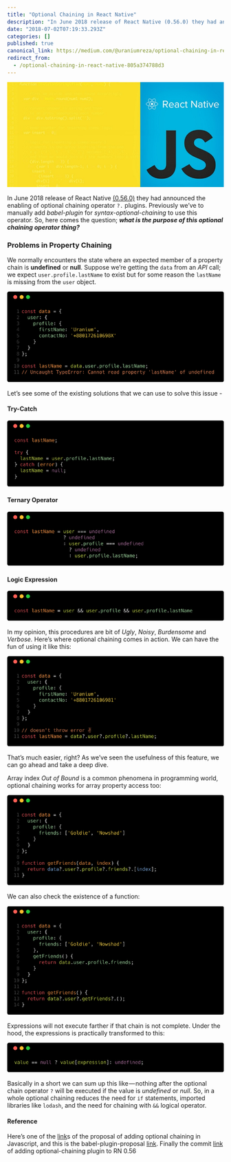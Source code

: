 ```yaml
---
title: "Optional Chaining in React Native"
description: "In June 2018 release of React Native (0.56.0) they had announced the enabling of optional chaining operator ?. plugins. Previously we’ve to…"
date: "2018-07-02T07:19:33.293Z"
categories: []
published: true
canonical_link: https://medium.com/@uraniumreza/optional-chaining-in-react-native-805a374788d3
redirect_from:
  - /optional-chaining-in-react-native-805a374788d3
---
```


![](./asset-1.jpeg)

In June 2018 release of React Native [(0.56.0)](https://github.com/react-native-community/react-native-releases/blob/master/CHANGELOG.md#056) they had announced the enabling of optional chaining operator `?.` plugins. Previously we’ve to manually add _babel-plugin_ for _syntax-optional-chaining_ to use this operator. So, here comes the question; **_what is the purpose of this optional chaining operator thing?_**

### Problems in Property Chaining

We normally encounters the state where an expected member of a property chain is **undefined** or **null**. Suppose we’re getting the `data` from an _API_ call; we expect `user.profile.lastName` to exist but for some reason the `lastName` is missing from the `user` object.

![](./asset-2.png)

Let’s see some of the existing solutions that we can use to solve this issue -

#### Try-Catch

![](./asset-3.png)

#### Ternary Operator

![](./asset-4.png)

#### Logic Expression

![](./asset-5.png)

In my opinion, this procedures are bit of _Ugly_, _Noisy_, _Burdensome_ and _Verbose._ Here’s where optional chaining comes in action. We can have the fun of using it like this:

![](./asset-6.png)

That’s much easier, right? As we’ve seen the usefulness of this feature, we can go ahead and take a deep dive.

Array index _Out of Bound_ is a common phenomena in programming world, optional chaining works for array property access too:

![](./asset-7.png)

We can also check the existence of a function:

![](./asset-8.png)

Expressions will not execute farther if that chain is not complete. Under the hood, the expressions is practically transformed to this:

![](./asset-9.png)

Basically in a short we can sum up this like — nothing after the optional chain operator `?` will be executed if the value is _undefined_ or _null_. So, in a whole optional chaining reduces the need for `if` statements, imported libraries like `lodash`, and the need for chaining with `&&` logical operator.

#### Reference

Here’s one of the [link](https://github.com/TC39/proposal-optional-chaining)s of the proposal of adding optional chaining in Javascript, and this is the babel-plugin-proposal [link](https://babeljs.io/docs/en/next/babel-plugin-proposal-optional-chaining.html). Finally the commit [link](https://github.com/facebook/react-native/commit/aa6f394c4236e5a4998c3be8ed61ec1bab950775) of adding optional-chaining plugin to RN 0.56
